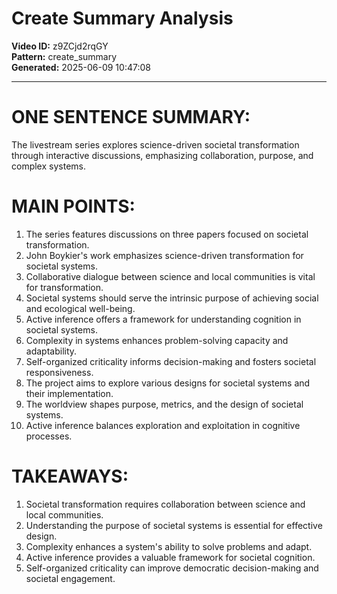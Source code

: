 # Create Summary Analysis

**Video ID:** z9ZCjd2rqGY  
**Pattern:** create_summary  
**Generated:** 2025-06-09 10:47:08  

---

# ONE SENTENCE SUMMARY:
The livestream series explores science-driven societal transformation through interactive discussions, emphasizing collaboration, purpose, and complex systems.

# MAIN POINTS:
1. The series features discussions on three papers focused on societal transformation.
2. John Boykier's work emphasizes science-driven transformation for societal systems.
3. Collaborative dialogue between science and local communities is vital for transformation.
4. Societal systems should serve the intrinsic purpose of achieving social and ecological well-being.
5. Active inference offers a framework for understanding cognition in societal systems.
6. Complexity in systems enhances problem-solving capacity and adaptability.
7. Self-organized criticality informs decision-making and fosters societal responsiveness.
8. The project aims to explore various designs for societal systems and their implementation.
9. The worldview shapes purpose, metrics, and the design of societal systems.
10. Active inference balances exploration and exploitation in cognitive processes.

# TAKEAWAYS:
1. Societal transformation requires collaboration between science and local communities.
2. Understanding the purpose of societal systems is essential for effective design.
3. Complexity enhances a system's ability to solve problems and adapt.
4. Active inference provides a valuable framework for societal cognition.
5. Self-organized criticality can improve democratic decision-making and societal engagement.